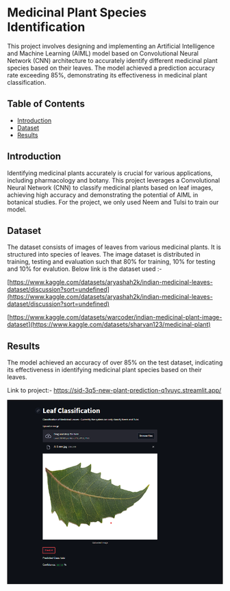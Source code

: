 # Medicinal Plant Species Identification

This project involves designing and implementing an Artificial Intelligence and Machine Learning (AIML) model based on Convolutional Neural Network (CNN) architecture to accurately identify different medicinal plant species based on their leaves. The model achieved a prediction accuracy rate exceeding 85%, demonstrating its effectiveness in medicinal plant classification.

## Table of Contents
- [Introduction](#introduction)
- [Dataset](#dataset)
- [Results](#result)

## Introduction

Identifying medicinal plants accurately is crucial for various applications, including pharmacology and botany. This project leverages a Convolutional Neural Network (CNN) to classify medicinal plants based on leaf images, achieving high accuracy and demonstrating the potential of AIML in botanical studies. For the project, we only used Neem and Tulsi to train our model. 

## Dataset

The dataset consists of images of leaves from various medicinal plants. It is structured into species of leaves. The image dataset is distributed in training, testing and evaluation such that 80% for training, 10% for testing and 10% for evalution. Below link is the dataset used :-

[https://www.kaggle.com/datasets/aryashah2k/indian-medicinal-leaves-dataset/discussion?sort=undefined](https://www.kaggle.com/datasets/aryashah2k/indian-medicinal-leaves-dataset/discussion?sort=undefined)

[https://www.kaggle.com/datasets/warcoder/indian-medicinal-plant-image-dataset](https://www.kaggle.com/datasets/sharvan123/medicinal-plant)

## Results

The model achieved an accuracy of over 85% on the test dataset, indicating its effectiveness in identifying medicinal plant species based on their leaves.

Link to project:- https://sid-3q5-new-plant-prediction-q1vuyc.streamlit.app/

![Medicinal Plants](medicinal_ss.png)


